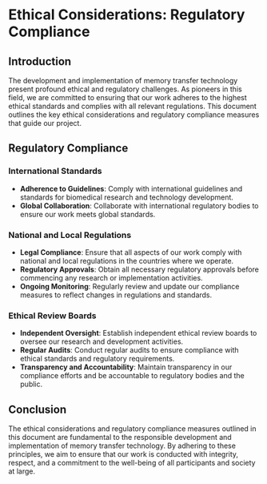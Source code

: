 # Ethical Considerations: Regulatory Compliance

## Introduction

The development and implementation of memory transfer technology present profound ethical and regulatory challenges. As
pioneers in this field, we are committed to ensuring that our work adheres to the highest ethical standards and complies
with all relevant regulations. This document outlines the key ethical considerations and regulatory compliance measures
that guide our project.

## Regulatory Compliance

### International Standards

- **Adherence to Guidelines**: Comply with international guidelines and standards for biomedical research and technology
  development.
- **Global Collaboration**: Collaborate with international regulatory bodies to ensure our work meets global standards.

### National and Local Regulations

- **Legal Compliance**: Ensure that all aspects of our work comply with national and local regulations in the countries
  where we operate.
- **Regulatory Approvals**: Obtain all necessary regulatory approvals before commencing any research or implementation
  activities.
- **Ongoing Monitoring**: Regularly review and update our compliance measures to reflect changes in regulations and
  standards.

### Ethical Review Boards

- **Independent Oversight**: Establish independent ethical review boards to oversee our research and development
  activities.
- **Regular Audits**: Conduct regular audits to ensure compliance with ethical standards and regulatory requirements.
- **Transparency and Accountability**: Maintain transparency in our compliance efforts and be accountable to regulatory
  bodies and the public.

## Conclusion

The ethical considerations and regulatory compliance measures outlined in this document are fundamental to the
responsible development and implementation of memory transfer technology. By adhering to these principles, we aim to
ensure that our work is conducted with integrity, respect, and a commitment to the well-being of all participants and
society at large.
